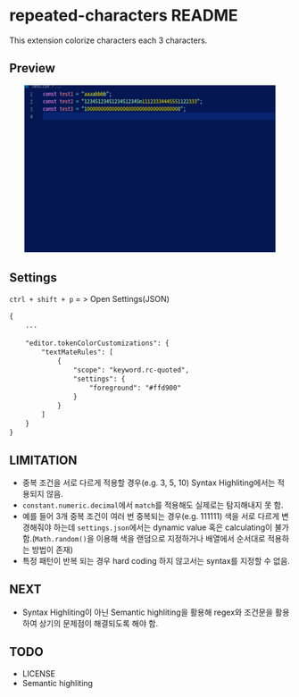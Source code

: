 # repeated-characters README

This extension colorize characters each 3 characters.

## Preview

<p align="center">
  <img src="assets/preview.png" width="450" title="">
</p>

## Settings

`ctrl + shift + p` = > Open Settings(JSON)

```jsonc
{ 
    ...

    "editor.tokenColorCustomizations": {
        "textMateRules": [
            {
                "scope": "keyword.rc-quoted",
                "settings": {
                    "foreground": "#ffd900"
                }
            }
        ]
    }
}
```

## LIMITATION

- 중복 조건을 서로 다르게 적용할 경우(e.g. 3, 5, 10) Syntax Highliting에서는 적용되지 않음.
- `constant.numeric.decimal`에서 `match`를 적용해도 실제로는 탐지해내지 못 함.
- 예를 들어 3개 중복 조건이 여러 번 중복되는 경우(e.g. 111111) 색을 서로 다르게 변경해줘야 하는데 `settings.json`에서는 dynamic value 혹은 calculating이 불가함.(`Math.random()`을 이용해 색을 랜덤으로 지정하거나 배열에서 순서대로 적용하는 방법이 존재)
- 특정 패턴이 반복 되는 경우 hard coding 하지 않고서는 syntax를 지정할 수 없음.

## NEXT

- Syntax Highliting이 아닌 Semantic highliting을 활용해 regex와 조건문을 활용하여 상기의 문제점이 해결되도록 해야 함.

## TODO

- LICENSE
- Semantic highliting